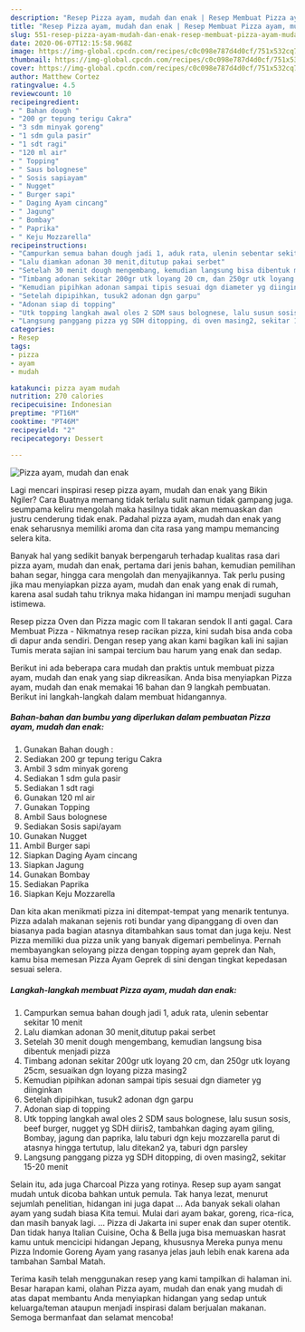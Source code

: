 ```yaml
---
description: "Resep Pizza ayam, mudah dan enak | Resep Membuat Pizza ayam, mudah dan enak Yang Mudah Dan Praktis"
title: "Resep Pizza ayam, mudah dan enak | Resep Membuat Pizza ayam, mudah dan enak Yang Mudah Dan Praktis"
slug: 551-resep-pizza-ayam-mudah-dan-enak-resep-membuat-pizza-ayam-mudah-dan-enak-yang-mudah-dan-praktis
date: 2020-06-07T12:15:58.968Z
image: https://img-global.cpcdn.com/recipes/c0c098e787d4d0cf/751x532cq70/pizza-ayam-mudah-dan-enak-foto-resep-utama.jpg
thumbnail: https://img-global.cpcdn.com/recipes/c0c098e787d4d0cf/751x532cq70/pizza-ayam-mudah-dan-enak-foto-resep-utama.jpg
cover: https://img-global.cpcdn.com/recipes/c0c098e787d4d0cf/751x532cq70/pizza-ayam-mudah-dan-enak-foto-resep-utama.jpg
author: Matthew Cortez
ratingvalue: 4.5
reviewcount: 10
recipeingredient:
- " Bahan dough "
- "200 gr tepung terigu Cakra"
- "3 sdm minyak goreng"
- "1 sdm gula pasir"
- "1 sdt ragi"
- "120 ml air"
- " Topping"
- " Saus bolognese"
- " Sosis sapiayam"
- " Nugget"
- " Burger sapi"
- " Daging Ayam cincang"
- " Jagung"
- " Bombay"
- " Paprika"
- " Keju Mozzarella"
recipeinstructions:
- "Campurkan semua bahan dough jadi 1, aduk rata, ulenin sebentar sekitar 10 menit"
- "Lalu diamkan adonan 30 menit,ditutup pakai serbet"
- "Setelah 30 menit dough mengembang, kemudian langsung bisa dibentuk menjadi pizza"
- "Timbang adonan sekitar 200gr utk loyang 20 cm, dan 250gr utk loyang 25cm, sesuaikan dgn loyang pizza masing2"
- "Kemudian pipihkan adonan sampai tipis sesuai dgn diameter yg diinginkan"
- "Setelah dipipihkan, tusuk2 adonan dgn garpu"
- "Adonan siap di topping"
- "Utk topping langkah awal oles 2 SDM saus bolognese, lalu susun sosis, beef burger, nugget yg SDH diiris2, tambahkan daging ayam giling, Bombay, jagung dan paprika, lalu taburi dgn keju mozzarella parut di atasnya hingga tertutup, lalu ditekan2 ya, taburi dgn parsley"
- "Langsung panggang pizza yg SDH ditopping, di oven masing2, sekitar 15-20 menit"
categories:
- Resep
tags:
- pizza
- ayam
- mudah

katakunci: pizza ayam mudah 
nutrition: 270 calories
recipecuisine: Indonesian
preptime: "PT16M"
cooktime: "PT46M"
recipeyield: "2"
recipecategory: Dessert

---
```



![Pizza ayam, mudah dan enak](https://img-global.cpcdn.com/recipes/c0c098e787d4d0cf/751x532cq70/pizza-ayam-mudah-dan-enak-foto-resep-utama.jpg)

Lagi mencari inspirasi resep pizza ayam, mudah dan enak yang Bikin Ngiler? Cara Buatnya memang tidak terlalu sulit namun tidak gampang juga. seumpama keliru mengolah maka hasilnya tidak akan memuaskan dan justru cenderung tidak enak. Padahal pizza ayam, mudah dan enak yang enak seharusnya memiliki aroma dan cita rasa yang mampu memancing selera kita.

Banyak hal yang sedikit banyak berpengaruh terhadap kualitas rasa dari pizza ayam, mudah dan enak, pertama dari jenis bahan, kemudian pemilihan bahan segar, hingga cara mengolah dan menyajikannya. Tak perlu pusing jika mau menyiapkan pizza ayam, mudah dan enak yang enak di rumah, karena asal sudah tahu triknya maka hidangan ini mampu menjadi suguhan istimewa.

Resep pizza Oven dan Pizza magic com ll takaran sendok ll anti gagal. Cara Membuat Pizza - Nikmatnya resep racikan pizza, kini sudah bisa anda coba di dapur anda sendiri. Dengan resep yang akan kami bagikan kali ini sajian Tumis merata sajian ini sampai tercium bau harum yang enak dan sedap.


Berikut ini ada beberapa cara mudah dan praktis untuk membuat pizza ayam, mudah dan enak yang siap dikreasikan. Anda bisa menyiapkan Pizza ayam, mudah dan enak memakai 16 bahan dan 9 langkah pembuatan. Berikut ini langkah-langkah dalam membuat hidangannya.

<!--inarticleads1-->

##### Bahan-bahan dan bumbu yang diperlukan dalam pembuatan Pizza ayam, mudah dan enak:

1. Gunakan  Bahan dough :
1. Sediakan 200 gr tepung terigu Cakra
1. Ambil 3 sdm minyak goreng
1. Sediakan 1 sdm gula pasir
1. Sediakan 1 sdt ragi
1. Gunakan 120 ml air
1. Gunakan  Topping
1. Ambil  Saus bolognese
1. Sediakan  Sosis sapi/ayam
1. Gunakan  Nugget
1. Ambil  Burger sapi
1. Siapkan  Daging Ayam cincang
1. Siapkan  Jagung
1. Gunakan  Bombay
1. Sediakan  Paprika
1. Siapkan  Keju Mozzarella


Dan kita akan menikmati pizza ini ditempat-tempat yang menarik tentunya. Pizza adalah makanan sejenis roti bundar yang dipanggang di oven dan biasanya pada bagian atasnya ditambahkan saus tomat dan juga keju. Nest Pizza memiliki dua pizza unik yang banyak digemari pembelinya. Pernah membayangkan seloyang pizza dengan topping ayam geprek dan Nah, kamu bisa memesan Pizza Ayam Geprek di sini dengan tingkat kepedasan sesuai selera. 

<!--inarticleads2-->

##### Langkah-langkah membuat Pizza ayam, mudah dan enak:

1. Campurkan semua bahan dough jadi 1, aduk rata, ulenin sebentar sekitar 10 menit
1. Lalu diamkan adonan 30 menit,ditutup pakai serbet
1. Setelah 30 menit dough mengembang, kemudian langsung bisa dibentuk menjadi pizza
1. Timbang adonan sekitar 200gr utk loyang 20 cm, dan 250gr utk loyang 25cm, sesuaikan dgn loyang pizza masing2
1. Kemudian pipihkan adonan sampai tipis sesuai dgn diameter yg diinginkan
1. Setelah dipipihkan, tusuk2 adonan dgn garpu
1. Adonan siap di topping
1. Utk topping langkah awal oles 2 SDM saus bolognese, lalu susun sosis, beef burger, nugget yg SDH diiris2, tambahkan daging ayam giling, Bombay, jagung dan paprika, lalu taburi dgn keju mozzarella parut di atasnya hingga tertutup, lalu ditekan2 ya, taburi dgn parsley
1. Langsung panggang pizza yg SDH ditopping, di oven masing2, sekitar 15-20 menit


Selain itu, ada juga Charcoal Pizza yang rotinya. Resep sup ayam sangat mudah untuk dicoba bahkan untuk pemula. Tak hanya lezat, menurut sejumlah penelitian, hidangan ini juga dapat … Ada banyak sekali olahan ayam yang sudah biasa Kita temui. Mulai dari ayam bakar, goreng, rica-rica, dan masih banyak lagi. … Pizza di Jakarta ini super enak dan super otentik. Dan tidak hanya Italian Cuisine, Ocha &amp; Bella juga bisa memuaskan hasrat kamu untuk mencicipi hidangan Jepang, khususnya Mereka punya menu Pizza Indomie Goreng Ayam yang rasanya jelas jauh lebih enak karena ada tambahan Sambal Matah. 

Terima kasih telah menggunakan resep yang kami tampilkan di halaman ini. Besar harapan kami, olahan Pizza ayam, mudah dan enak yang mudah di atas dapat membantu Anda menyiapkan hidangan yang sedap untuk keluarga/teman ataupun menjadi inspirasi dalam berjualan makanan. Semoga bermanfaat dan selamat mencoba!

